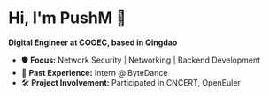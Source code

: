 # Hi, I'm PushM 👋

**Digital Engineer at COOEC, based in Qingdao**

- 🛡️ **Focus:** Network Security | Networking | Backend Development  
- 💼 **Past Experience:** Intern @ ByteDance  
- 🛠️ **Project Involvement:** Participated in CNCERT, OpenEuler
